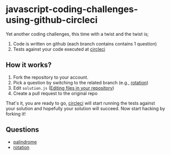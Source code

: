 # javascript-coding-challenges-using-github-circleci

Yet another coding challenges, this time with a twist and the twist is;

1. Code is written on github (each branch contains contains 1 question)
2. Tests against your code executed at [circleci](https://circleci.com/gh/engintekin/javascript-coding-challenges-using-github-circleci)

## How it works?
1. Fork the repository to your account.
2. Pick a question by switching to the related branch (e.g., [rotation](https://github.com/engintekin/javascript-coding-challenges-using-github-circleci/tree/rotation))
3. Edit `solution.js` ([Editing files in your repository](https://help.github.com/articles/editing-files-in-your-repository/))
4. Create a pull request to the original repo 

That's it, you are ready to go, [circleci](https://circleci.com/gh/engintekin/javascript-coding-challenges-using-github-circleci) will start running the tests against your solution and hopefully your solution will succeed. Now start hacking by forking it!

## Questions
- [palindrome](https://github.com/engintekin/javascript-coding-challenges-using-github-circleci/tree/palindrome)
- [rotation](https://github.com/engintekin/javascript-coding-challenges-using-github-circleci/tree/rotation)
